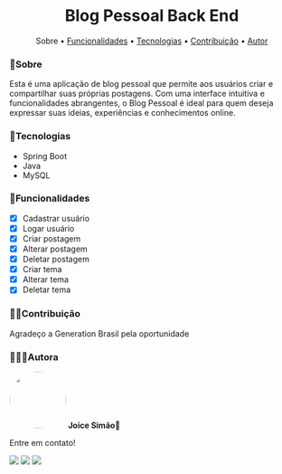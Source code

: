 <h1 align="center">Blog Pessoal Back End</h1>

<p align="center">
 <a>Sobre</a> •
 <a href="#funcionalidades">Funcionalidades</a> •
 <a href="#tecnologias">Tecnologias</a> • 
 <a href="#contribuição">Contribuição</a> • 
 <a href="#autor">Autor</a>
</p>

### 📃Sobre 
Esta é uma aplicação de blog pessoal que permite aos usuários criar e compartilhar suas próprias postagens. Com uma interface intuitiva e funcionalidades abrangentes, o Blog Pessoal é ideal para quem deseja expressar suas ideias, experiências e conhecimentos online.

### 🔧Tecnologias
- Spring Boot
- Java 
- MySQL
	
### 🔷Funcionalidades
- [x] Cadastrar usuário
- [x] Logar usuário
- [x] Criar postagem
- [x] Alterar postagem
- [x] Deletar postagem
- [x] Criar tema
- [x] Alterar tema
- [x] Deletar tema
	
### 🤝🏽Contribuição
<p>Agradeço a Generation Brasil pela oportunidade</p>

### 👩🏽‍💻Autora
<img style="border-radius: 50%;" src="https://i.imgur.com/n7iVrD1.png" width="100px;" alt=""/>
 <b>Joice Simão🌱</b>
<p>Entre em contato!</p>

<a href="https://www.linkedin.com/in/joice-sim%C3%A3o-leite-520496221/"><img src="https://img.shields.io/badge/linkedin-%230077B5.svg?&style=for-the-badge&logo=linkedin&logoColor=white&link=mailto:https://www.linkedin.com/in/joice-sim%C3%A3o-leite-520496221/"></a>
<a href="https://discord.com/users/876857533036363806" target="_blank"><img src="https://img.shields.io/badge/Discord-7289DA?style=for-the-badge&logo=discord&logoColor=white" target="_blank"></a>
<a href = "mailto:joice.simao@hotmail.com"><img src="https://img.shields.io/badge/-Hotmail-%23333?style=for-the-badge&logo=microsoft-outlook&logoColor=white" target="_blank"></a>
